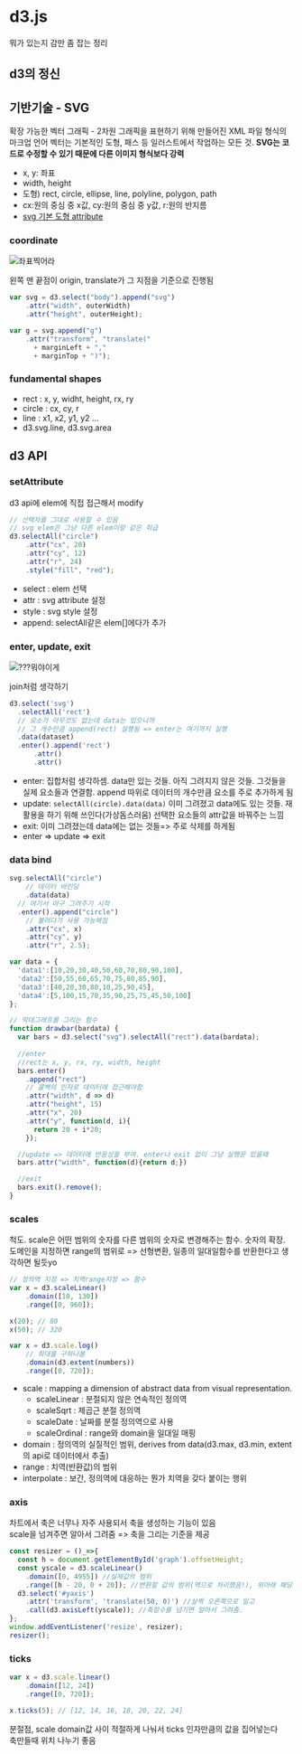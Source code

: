 # d3.js

뭐가 있는지 감만 좀 잡는 정리

## d3의 정신

## 기반기술 - SVG

확장 가능한 벡터 그래픽 - 2차원 그래픽을 표현하기 위해 만들어진 XML 파일 형식의 마크업 언어 벡터는 기본적인 도형, 패스 등 일러스트에서 작업하는 모든 것. **SVG는 코드로 수정할 수 있기 때문에 다른 이미지 형식보다 강력**

- x, y: 좌표
- width, height
- 도형) rect, circle, ellipse, line, polyline, polygon, path
- cx:원의 중심 중 x값, cy:원의 중심 중 y값, r:원의 반지름
- [svg 기본 도형 attribute](https://developer.mozilla.org/ko/docs/Web/SVG/Tutorial/%EA%B8%B0%EB%B3%B8_%EB%8F%84%ED%98%95)

### coordinate

![좌표찍어라](https://alexwlchan.net/images/2019/cartesian_coordinates.svg)

왼쪽 맨 끝점이 origin, translate가 그 지점을 기준으로 진행됨

```js
var svg = d3.select("body").append("svg")
    .attr("width", outerWidth)
    .attr("height", outerHeight);

var g = svg.append("g")
    .attr("transform", "translate("
      + marginLeft + ","
      + marginTop + ")");
```

### fundamental shapes

- rect : x, y, widht, height, rx, ry
- circle : cx, cy, r
- line : x1, x2, y1, y2 ...
- d3.svg.line, d3.svg.area

## d3 API

### setAttribute

d3 api에 elem에 직접 접근해서 modify

```js
// 선택자를 그대로 사용할 수 있음
// svg elem은 그냥 다른 elem이랑 같은 취급
d3.selectAll("circle")
    .attr("cx", 20)
    .attr("cy", 12)
    .attr("r", 24)
    .style("fill", "red");
```

- select : elem 선택
- attr : svg attribute 설정
- style : svg style 설정
- append: selectAll같은 elem[]에다가 추가

### enter, update, exit

![???뭐야이게](https://lumiamitie.github.io/images/post_image/d3_enter_update_exit/d3_enter_update_exit01.PNG)

join처럼 생각하기

```js
d3.select('svg')
  .selectAll('rect')
  // 요소가 아무것도 없는데 data는 있으니까
  // 그 개수만큼 append(rect) 실행됨 => enter는 여기까지 실행
  .data(dataset)
  .enter().append('rect')
	  .attr()
	  .attr()
```

- enter: 집합처럼 생각하셈. data만 있는 것들. 아직 그려지지 않은 것들. 그것들을 실제 요소들과 연결함. append 따위로 데이터의 개수만큼 요소를 주로 추가하게 됨
- update: `selectAll(circle).data(data)` 이미 그려졌고 data에도 있는 것들. 재활용을 하기 위해 쓰인다(가상돔스러움) 선택한 요소들의 attr값을 바꿔주는 느낌
- exit: 이미 그려졌는데 data에는 없는 것들=> 주로 삭제를 하게됨
- enter => update => exit

### data bind

```js
svg.selectAll("circle")
    // 데이터 바인딩
    .data(data)
  // 여기서 마구 그려주기 시작
  .enter().append("circle")
    // 불러다가 사용 가능해짐
    .attr("cx", x)
    .attr("cy", y)
    .attr("r", 2.5);

var data = {
  'data1':[10,20,30,40,50,60,70,80,90,100],
  'data2':[50,55,60,65,70,75,80,85,90],
  'data3':[40,20,30,80,10,25,90,45],
  'data4':[5,100,15,70,35,90,25,75,45,50,100]
};

// 막대그래프를 그리는 함수	
function drawbar(bardata) {
  var bars = d3.select("svg").selectAll("rect").data(bardata);
  
  //enter
  //rect는 x, y, rx, ry, width, height
  bars.enter()
    .append("rect")
    // 콜백의 인자로 데이터에 접근해야함
    .attr("width", d => d)
    .attr("height", 15)
    .attr("x", 20)
    .attr("y", function(d, i){
      return 20 + i*20;
    });

  //update => 데이터에 반응성을 부여. enter나 exit 없이 그냥 실행문 있을때
  bars.attr("width", function(d){return d;})

  //exit
  bars.exit().remove();
}
```

### scales

척도. scale은 어떤 범위의 숫자를 다른 범위의 숫자로 변경해주는 함수. 숫자의 확장. 도메인을 지정하면 range의 범위로 => 선형변환, 일종의 일대일함수를 반환한다고 생각하면 될듯yo

```js
// 정의역 지정 => 치역range지정 => 함수
var x = d3.scaleLinear()
    .domain([10, 130])
    .range([0, 960]);

x(20); // 80
x(50); // 320

var x = d3.scale.log()
    // 최대를 구하나봄
    .domain(d3.extent(numbers))
    .range([0, 720]);
```

- scale : mapping a dimension of abstract data from visual representation. 
  - scaleLinear : 분절되지 않은 연속적인 정의역
  - scaleSqrt : 제곱근 분절 정의역
  - scaleDate : 날짜를 분절 정의역으로 사용
  - scaleOrdinal : range와 domain을 일대일 매핑
- domain : 정의역의 실질적인 범위, derives from data(d3.max, d3.min, extent의 api로 데이터에서 추출)
- range : 치역(반환값)의 범위
- interpolate : 보간, 정의역에 대응하는 뭔가 치역을 갖다 붙이는 행위

### axis

차트에서 축은 너무나 자주 사용되서 축을 생성하는 기능이 있음  
scale을 넘겨주면 알아서 그려줌 => 축을 그리는 기준을 제공  

```js
const resizer = ()_=>{
  const h = document.getElementById('graph').offsetHeight;
  const yscale = d3.scaleLinear()
    .domain([0, 4955]) //실제값의 범위
    .range([h - 20, 0 + 20]); //변환할 값의 범위(역으로 처리했음!), 위아래 패딩 20을 줬다!
  d3.select('#yaxis')
    .attr('transform', 'translate(50, 0)') //살짝 오른쪽으로 밀고
    .call(d3.axisLeft(yscale)); //축함수를 넘기면 알아서 그려줌.
};
window.addEventListener('resize', resizer);
resizer();
```

### ticks

```js
var x = d3.scale.linear()
    .domain([12, 24])
    .range([0, 720]);

x.ticks(5); // [12, 14, 16, 18, 20, 22, 24]
```

분절점, scale domain값 사이 적절하게 나눠서 ticks 인자만큼의 값을 집어넣는다  
축만들때 위치 나누기 좋음